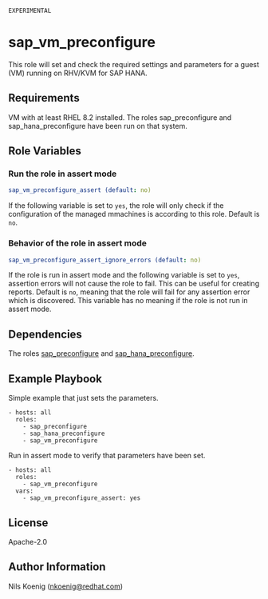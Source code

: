`EXPERIMENTAL`

sap_vm_preconfigure
==================

This role will set and check the required settings and parameters for a guest (VM) running on RHV/KVM for SAP HANA.


Requirements
------------

VM with at least RHEL 8.2 installed.
The roles sap_preconfigure and sap_hana_preconfigure have been run on that system.


Role Variables
--------------

### Run the role in assert mode
```yaml
sap_vm_preconfigure_assert (default: no)
```
If the following variable is set to `yes`, the role will only check if the configuration of the managed mmachines is according to this role. Default is `no`.


### Behavior of the role in assert mode
```yaml
sap_vm_preconfigure_assert_ignore_errors (default: no)
```
If the role is run in assert mode and the following variable is set to `yes`, assertion errors will not cause the role to fail. This can be useful for creating reports.
Default is `no`, meaning that the role will fail for any assertion error which is discovered. This variable has no meaning if the role is not run in assert mode.



Dependencies
------------

The roles [sap_preconfigure](https://github.com/sap-linuxlab/community.sap_install/tree/main/roles/sap_preconfigure) and [sap_hana_preconfigure](https://github.com/sap-linuxlab/community.sap_install/tree/main/roles/sap_hana_preconfigure).


Example Playbook
----------------

Simple example that just sets the parameters.
```
- hosts: all
  roles:
    - sap_preconfigure
    - sap_hana_preconfigure
    - sap_vm_preconfigure
```

Run in assert mode to verify that parameters have been set.
```
- hosts: all
  roles:
    - sap_vm_preconfigure
  vars:
    - sap_vm_preconfigure_assert: yes
```

License
-------

Apache-2.0

Author Information
------------------

Nils Koenig (nkoenig@redhat.com)
